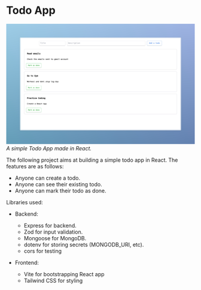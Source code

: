 # Todo App

![preview](./image/preview.jpeg)
_A simple Todo App made in React._

The following project aims at building a simple todo app in React. The features are as follows:

- Anyone can create a todo.
- Anyone can see their existing todo.
- Anyone can mark their todo as done.

Libraries used:

- Backend:

  - Express for backend.
  - Zod for input validation.
  - Mongoose for MongoDB.
  - dotenv for storing secrets (MONGODB_URI, etc).
  - cors for testing

- Frontend:
  - Vite for bootstrapping React app
  - Tailwind CSS for styling
